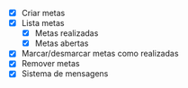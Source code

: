  - [x] Criar metas
 - [x] Lista metas
    - [x] Metas realizadas
    - [x] Metas abertas
 - [x] Marcar/desmarcar metas como realizadas
 - [x] Remover metas
 - [x] Sistema de mensagens